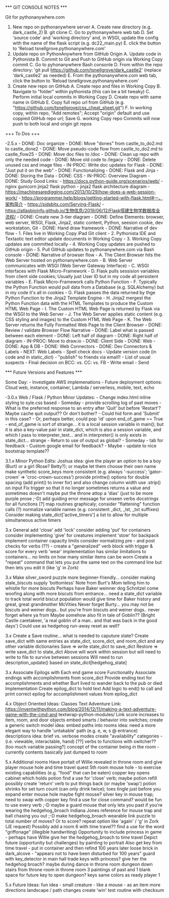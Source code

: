 *** GIT CONSOLE NOTES ***
			
Git for pythonanywhere.com
1) New repo on pythonanywhere server
	A. Create new directory (e.g. dark_castle_2)
	B. git clone <repo> <directory>
	C. Go to pythonanywhere web tab
	D. Set 'source code' and 'working directory' and, in WSGI, update the config with the name of the flask script (e.g. dc22_main.py)
	E. click the button to 'Reload tsnellgrove.pythonanywhere.com'
2) Update repo on PythonAnywhere from GitHub Origin
	A. Update code in Pythonista
	B. Commit to Git and Push to GitHub origin via Working Copy commit
	C. Go to pyhonanywhere Bash consonle
	D. From within the repo directory: 'git pull https://github.com/tsnellgrove/dark_castle2' (replace 'dark_castle2' as needed)
	E. From the pythonanywhere.com web tab, click the button to 'Reload tsnellgrove.pythonanywhere.com'
3) Create new repo on GitHub
	A. Create repo and files in Working Copy
	B. Navigate to "folder" within pythonista (this can be a bit tweaky)
	C. Perform initial local commits in Working Copy
	D. Create repo with same name in GitHub
	E. Copy full repo url from GitHub (e.g. "https://github.com/tsnellgrove/css_cheat_sheet.git")
	F. In working copy, within repo, "Add remotes"; Accept "origin" default and use coppied GitHub repo url; Save
	G. working Copy repo Commits will now push to both local and origin git repos


+++ To Dos +++

-2.5.x
	- DONE: Doc organize
		- DONE: Move "dones" from castle_to_do2.md to castle_done2
		- DONE: Move pseudo-code flow from castle_to_do2.md to castle_flow25
		- DONE: Move doc files to /doc
	- DONE: Clean up repo with only the needed code
		- DONE: Move old code to /legacy
		- DONE: Delete unused css and image files
	- IN-PROC: Write doc updates for Flask
		- DONE: "Just put it on the web"
		- DONE: Functionalizing
		- DONE: Flask and Jinja
		- DONE: Storing the Data
		- DONE: CSS
		- IN-PROC: Overview Diagram
			- DONE: Study Good Links:
				- https://docs.python-guide.org/scenarios/web/
				- nginx gunicorn jinja2 flask python
				- jinja2 flask architecture diagram
				- https://machinesaredigging.com/2013/10/29/how-does-a-web-session-work/
				- https://programmer.help/blogs/getting-started-with-flask.html#一、架构简介
				- https://sidsbits.com/Serving-Flask/
				- https://atlasbioinfo.github.io/生物信息/2019/06/12/Flask搭建生物学数据库全流程/
			- DONE: Create new 3-tier diagram
				- DONE: Define Elements: browser, web server, WSGI, Flask, Jinja2, static content, Python, seesion cookie, dev workstation, Git
				- DONE: Hand draw framework
				- DONE: Narrative of dev flow
					- 1. Files live in Working Copy iPad Git client
					- 2. Pythonista IDE and Textastic text editor update documents in Working Copy
					- 3. Working Copy updates are committed locally 
					- 4. Working Copy updates are pushed to GitHub origin
					- 5. Pull GitHub updates to pythonanywhere.com via Bash console
				- DONE: Narrative of browser flow
					- A. The Client Browser hits the Web Server hosted on pythonanywhere.com
					- B. Web Server communicates with WSGI (Web Server Gateway Interface)
					- C. WSGI interfaces with Flask Micro-Framework
					- D. Flask pulls sessision variables from client side cookies; Usually just User ID but in my code all persistent variables
					- E. Flask Micro-Framework calls Python Function
					- F. Typically the Python Function would pull data from a Database (e.g. SQLAlchemy) but in my code it's all in cookies
					- G. Flask passes the data returned by thge Python Function to the Jinja2 Template Engine
					- H. Jinja2 mergest the Python Function data with the HTML Templates to produce the Custom HTML Web Page
					- I. The Custom HTML Web Page is returned by Flask via the WSGI to the Web Server
					- J. The Web Server applies static content (e.g. CSS styling and images) to the Custom HTML Web Page
					- K. The Web Server returns the Fully Formatted Web Page to the Client Browser
				- DONE: Review / validate Browser Flow Narrative
				- DONE: Label what is passed between each element
					- DONE: Left half of diagram
					- DONE: Right half of diagram
				- IN-PROC: Move to draw.io
					- DONE: Client Side
					- DONE: Web
					- DONE: App & DB
					- DONE: Web Connectors
					- DONE: Dev Connectors & Labels
					- NEXT: Web Labels
	- Spell check docs
	- Update version code (in code and in static_dict)
	- "publish" to friends via email!!
		- List of usual suspects
		- Final decision on BCC: vs. CC: vs. FB
		- Write email
		- Send


*** Future Versions and Features ***

Some Day:
	- Investigate AWS implemenations
	- Future deployment options: Cloud web, instance, container, Lambda / serverless, mobile, text, echo

-3.0.x Web / Flask / Python Minor Updates:
	- Change index.html inline styling to syle.css based
	- Someday - provide scrolling log of past moves	
	- What is the preferred response to an entry after 'Quit' but before 'Restart'? Maybe cache quit output?? Or don't bother?
		- Could hid form and 'Submit' in this case?
		- Or, perhaps better, could pop 'id' upon end_of_game == True
	- end_of_game is sort of strange... it is a local session variable in main(); but it is also a key-value pair in state_dict, which is also a session variable, and which I pass to interpreter_text... and in interpreter() is only exists in state_dict... strange
	- Return to use of output as global?
	- Someday - tab for feedback
	- Custom google email for feedback?
	- Maybe - update to nice bootstrap template??


3.1.x Minor Python Edits:
	Joshua idea: give the player an option to be a boy (Burt) or a girl (Rose? Betty?); or maybe let them choose their own name
	make synthetic score_keys more consistent (e.g. always '-success'; 'gator-crown' => 'croc-crown-success')
	provide printtw() options for double spacing (add print() to inner for) and also change column width
	use .strip() on input
	Fix trigger so that it no longer sometimes returns a value and sometimes doesn't
	maybe put the throne attop a 'dias' (just to be more purple prose ;-D)
	add guiding error message for unseen verbs
	docstrings for all functions [?]
	map routines graphicaly; consider "flattening" function calls (?)
	normalize variable names (e.g. consistent _dict, _lst, _txt suffixes)
	Consider making state_dict['active_timers'] a list to allow for multiple simultaneous active timers

3.x General
	add 'close' 
	add 'lock'
	consider adding 'put' for containers
	consider implementing 'give' for creatures
	implement 'stow' for backpack
	implement container capacity limits
	consider normalizing pre - and post checks for verbs (??)
		- create a "generalized" verb block with trigger & score for every verb
	'wear' implementation has similar limitations to containers... no limits on how many similar items can be worn
	Create a "repeat" command that lets you put the same text on the command line but then lets you edit it (like 'g' in Zork)

3.x Make silver_sword puzzle more beginner-friendly... consider making stale_biscuts supply 'bottomless'
	Note from Burt's Mom telling him to whistle for more biscuts
	Perhaps have Baker weinner dog Schnitzel come woofing along with more biscuts from entrance... 
	need a state_dict variable to track total world biscut population
	would give time for Baker history and great, great grandmother McVities 
	Never forget Burty... you may not be biscuts and weiner dogs.. but you're from biscuts and weiner dogs.. never forget where ya from
	Maybe somehow also fit in tale of Goblin?? (Bright Castle caretakeer, 'a real goblin of a man.. and that was back in the good days')
	Could use as hedgehog run-away reset as well?

3.x Create a Save routine... what is needed to caputure state?
	Create save_dict with same entries as state_dict, score_dict, and room_dict and any other variable dictionaries
	Save => write state_dict to save_dict
	Restore => write save_dict to state_dict
	Above will work within session but will need to write to file to survive between sessions
	Will need to run description_update() based on state_dict[hedgehog_state] 

3.x Associate Epilogs with Each end game score
	Functionality
		Associate endings with accomplishments from score_dict 
		Provide ending text for accomplishments and whether Burt lived to wander back to the pub or died
	Implementation
		Create epilog_dict to hold text
		Add logic to end() to call and print correct epilog for accomplishment values from epilog_dict


4.x Object Oriented Ideas:
	Classes
	Text Adventure Link: https://inventwithpython.com/blog/2014/12/11/making-a-text-adventure-game-with-the-cmd-and textwrap-python-modules/
	Link score increases to item, room, and door objects
	embed smarts / behavior into switches; create a generic switch model
	idea: embed paths into rooms
	idea: need a more elegant way to handle 'untakable' path (e.g. e, w, s @ entrance) descriptions 
	idea: brief vs. verbose modes
	create "availability" categories - (i.e. viewable, interactable, hand) [??]
	verbs to functions with switcher?? (too much variable passing?)
	concept of the container being _in_ the room - currently contents basically just dumped to room

5.x Additional rooms
	Have portait of Willie revealed in throne room and give player mouse hole and time travel quest
	5th room
		mouse hole - to exercise existing capabilities (e.g. "food" that can be eaten)
		copper key opens cabinet which holds potion
		find a use for 'close' verb; maybe potion refill
		possibly create 'return' verb to put things back (or maybe 'swap')
		potion shrinks for set turn count (can only drink twice); toes tingle just before you expand
		enter mouse hole
		maybe fight mouse?
		silver key in mouse trap; need to swap with copper key
		find a use for close command?
		would be fun to use every verb ;-D
		maybe a guard mouse that only lets you past if you're wearing the hedgehog_broach
		Indiana Jones reference for mouse trap and ball chasing you out ;-D
		make hedgehog_broach wearable
		link puzzle to total number of moves? Or to score?
		repeat option like 'again' / 'g' in Zork (JE request)
	Possibly add a room 6 with time travel??
		find a use for the word "griffonage" (illegible handwriting)
		Opportunity to include princess in game - perhaps have Willie give her the hedgehog_broach to time travel
		Depict future (opportunity but challenges) by painting to portrait
		Also get key from time travel - put in container and then refind 100 years later
		loose brick in dark_alcove - "appears not to have been disturbed for 100 years"
		guard with key_detector in main hall
		trade keys with princess? give her the hedgehog broach? maybe during dance in throne room
		dungeon down stairs from throne room
		in throne room 3 paintings of past and 1 blank space for future
		key to open dungeon?
		keys same colors as ready player 1

5.x Future Ideas:
	fun idea - small creature - like a mouse - as an item
	more directions
	landscape / path changes
	create 'win' test routine with checksum



